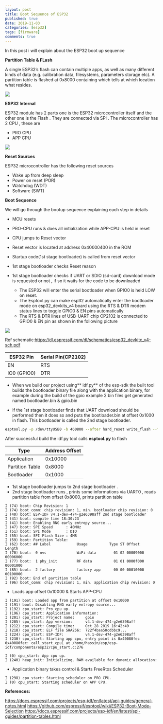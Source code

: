 ```yaml
---
layout: post
title: Boot Sequence of ESP32
published: true
date: 2019-11-03
categories: [esp32]
tags: [firmware]
comments: true
---
```


In this post i will explain about the ESP32 boot up sequence

**Partition Table & FLash**

A single ESP32’s flash can contain multiple apps, as well as many different kinds of data (e.g. calibration data, filesystems, parameters storage etc). A partition table is flashed at 0x8000 containing which tells at which location what resides.

<img src="https://lh3.googleusercontent.com/NJQIgMVwUKfCyChoAcrXQbr5CwrRxMRy4wiAflQuP7MIVkxmAu1Vvzoj-cgSdt1cAmLlHFXM7g2pA36xDWVQS2ZLRRclh690yDRId2YgHTyumh5-fW6RXlwd4VMysQUC0uANpfe6" em=caption>

**ESP32 Internal**

ESP32 module has 2 parts one is the ESP32 microcontroller itself and the other one is the Flash . They are connected via SPI . The microcontroller has 2 CPU , these are

- PRO CPU
- APP CPU

![](https://lh6.googleusercontent.com/xwFYV887r-xu51adSiY0CULZB6zY171si27Ing5Hz88bIm1FOHf1Kn9LRgOLWgYxTBTAZKCFBts8QcjuM-3W2t_qRW9u4Tpg0rcH0rw0cfyavguZwCzlIfgrV8uM5Z9GPP7d18tB)

**Reset Sources**

ESP32 microcontroller has the following reset sources

- Wake up from deep sleep
- Power on reset (POR)
- Watchdog (WDT)
- Software (SWT)

**Boot Sequence**

We will go through the bootup sequence explaining each step in details

- MCU resets

- PRO-CPU runs & does all initialization while APP-CPU is held in reset

- CPU jumps to Reset vector

- Reset vector is located at address 0x40000400 in the ROM

- Startup code(1st stage bootloader) is called from reset vector

- 1st stage bootloader checks Reset reason

- 1st stage bootloader checks if UART or SDIO (sd-card) download mode is requested or not , if so it waits for the code to be downloaded

  - The ESP32 will enter the serial bootloader when GPIO0 is held LOW on reset.
  - The Esptool.py can make esp32 automatically enter the bootloader mode on esp32_devkits_v4 board using the RTS & DTR modem status lines to toggle GPIO0 & EN pins automatically
  - The RTS & DTR lines of USB-UART chip CP2102 is connected to GPIO0 & EN pin as shown in the following picture

![](https://lh3.googleusercontent.com/F3r26c9uK51hSD8CPH6J6-c2Uc8tgw_KAefhPlp_Je_mvAhMsydhnCCX8ZxbqAYeQoccihwybg0yDbJfkLAzetTs0azGwxNNBiqFjkkkhjmMO9D_qMdlQQHLU62FBIzbXTXqllR_)

Ref schematic:<https://dl.espressif.com/dl/schematics/esp32_devkitc_v4-sch.pdf>

| ESP32 Pin   | Serial Pin(CP2102) |
| ----------- | ------------------ |
| EN          | RTS                |
| IO0 (GPIO0) | DTR                |

- When we build our project using** idf.py** of the esp-sdk the built tool builds the bootloader binary file along with the application binary, for example during the build of the gpio example 2 bin files get generated named bootloader.bin & gpio.bin

- If the 1st stage bootloader finds that UART download should be performed then it does so and puts the bootloader.bin at offset 0x1000 in flash. This bootloader is called the 2nd stage bootloader.


```bash
esptool.py -p /dev/ttyUSB0 -b 460800 --after hard_reset write_flash --flash_mode dio --flash_freq 40m --flash_size 4MB 0x8000 partition_table/partition-table.bin 0x1000 bootloader/bootloader.bin 0x10000 gpio.bin
```

After successful build the idf.py tool calls **esptool.py** to flash

| Type            | Address Offset |
| --------------- | -------------- |
| Application     | 0x10000        |
| Partition Table | 0x8000         |
| Bootloader      | 0x1000         |

- 1st stage bootloader jumps to 2nd stage bootloader .
- 2nd stage bootloader runs , prints some informations via UART0 , reads partition table from offset 0x8000, prints partition table

```text
I (74) boot: Chip Revision: 1
I (74) boot_comm: chip revision: 1, min. bootloader chip revision: 0
I (40) boot: ESP-IDF v4.1-dev-474-g2e6398aff 2nd stage bootloader
I (41) boot: compile time 18:30:23
I (41) boot: Enabling RNG early entropy source...
I (47) boot: SPI Speed      : 40MHz
I (51) boot: SPI Mode       : DIO
I (55) boot: SPI Flash Size : 4MB
I (59) boot: Partition Table:
I (62) boot: ## Label            Usage          Type ST Offset   Length
I (70) boot:  0 nvs              WiFi data        01 02 00009000 00006000
I (77) boot:  1 phy_init         RF data          01 01 0000f000 00001000
I (85) boot:  2 factory          factory app      00 00 00010000 00100000
I (92) boot: End of partition table
I (96) boot_comm: chip revision: 1, min. application chip revision: 0
```
- Loads app offset 0x10000 & Starts APP-CPU

```text
I (191) boot: Loaded app from partition at offset 0x10000
I (191) boot: Disabling RNG early entropy source...
I (192) cpu_start: Pro cpu up.
I (196) cpu_start: Application information:
I (201) cpu_start: Project name:     gpio
I (205) cpu_start: App version:      v4.1-dev-474-g2e6398aff
I (212) cpu_start: Compile time:     Oct 28 2019 16:42:49
I (218) cpu_start: ELF file SHA256:  722f4baa50cdbbc9...
I (224) cpu_start: ESP-IDF:          v4.1-dev-474-g2e6398aff
I (230) cpu_start: Starting app cpu, entry point is 0x40080fec
0x40080fec: call_start_cpu1 at /home/hassin/esp/esp-idf/components/esp32/cpu_start.c:276

I (0) cpu_start: App cpu up.
I (240) heap_init: Initializing. RAM available for dynamic allocation:
```
- Application binary takes control & Starts FreeRtos Scheduler

```text
I (298) cpu_start: Starting scheduler on PRO CPU.
I (0) cpu_start: Starting scheduler on APP CPU.
```

**References:**

<https://docs.espressif.com/projects/esp-idf/en/latest/api-guides/general-notes.html>
<https://github.com/espressif/esptool/wiki/ESP32-Boot-Mode-Selection>
<https://docs.espressif.com/projects/esp-idf/en/latest/api-guides/partition-tables.html>